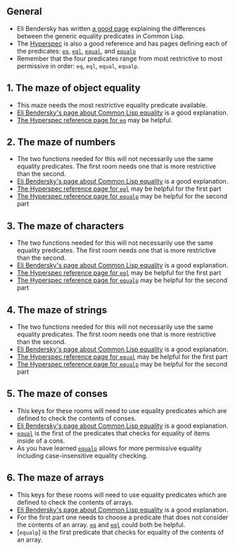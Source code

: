 ## General

- Eli Bendersky has written [a good page][eli-lisp-equality] explaining the differences between the generic equality predicates in Common Lisp.
- The [Hyperspec][hyperspec] is also a good reference and has pages defining each of the predicates: [`eq`][hyperspec-eq], [`eql`][hyperspec-eql], [`equal`][hyperspec-equal], and [`equalp`][hyperspec-equalp]
- Remember that the four predicates range from most restrictive to most permissive in order: `eq`, `eql`, `equal`, `equalp`.

## 1. The maze of object equality

- This maze needs the most restrictive equality predicate available.
- [Eli Bendersky's page about Common Lisp equality][eli-lisp-equality] is a good explanation.
- [The Hyperspec reference page for `eq`][hyperspec-eq] may be helpful.

## 2. The maze of numbers

- The two functions needed for this will not necessarily use the same equality predicates. The first room needs one that is more restrictive than the second.
- [Eli Bendersky's page about Common Lisp equality][eli-lisp-equality] is a good explanation.
- [The Hyperspec reference page for `eql`][hyperspec-eql] may be helpful for the first part
- [The Hyperspec reference page for `equalp`][hyperspec-equalp] may be helpful for the second part

## 3. The maze of characters

- The two functions needed for this will not necessarily use the same equality predicates. The first room needs one that is more restrictive than the second.
- [Eli Bendersky's page about Common Lisp equality][eli-lisp-equality] is a good explanation.
- [The Hyperspec reference page for `eql`][hyperspec-eql] may be helpful for the first part
- [The Hyperspec reference page for `equalp`][hyperspec-equalp] may be helpful for the second part

## 4. The maze of strings

- The two functions needed for this will not necessarily use the same equality predicates. The first room needs one that is more restrictive than the second.
- [Eli Bendersky's page about Common Lisp equality][eli-lisp-equality] is a good explanation.
- [The Hyperspec reference page for `equal`][hyperspec-equal] may be helpful for the first part
- [The Hyperspec reference page for `equalp`][hyperspec-equalp] may be helpful for the second part

## 5. The maze of conses

- This keys for these rooms will need to use equality predicates which are defined to check the contents of conses.
- [Eli Bendersky's page about Common Lisp equality][eli-lisp-equality] is a good explanation.
- [`equal`][hyperspec-equal] is the first of the predicates that checks for equality of items _inside_ of a cons.
- As you have learned [`equalp`][hyperspec-equalp] allows for more permissive equality including case-insensitive equality checking.

## 6. The maze of arrays

- This keys for these rooms will need to use equality predicates which are defined to check the contents of arrays.
- [Eli Bendersky's page about Common Lisp equality][eli-lisp-equality] is a good explanation.
- For the first part one needs to choose a predicate that does not consider the contents of an array. [`eq`][hyperspec-eq] and [`eql`][hyperspec-eql] could both be helpful.
- [`equalp`] is the first predicate that checks for equality of the contents of an array.

[eli-lisp-equality]: https://eli.thegreenplace.net/2004/08/08/equality-in-lisp
[hyperspec]: http://www.lispworks.com/documentation/HyperSpec/Front/index.htm
[hyperspec-eq]: http://www.lispworks.com/documentation/HyperSpec/Body/f_eq.htm
[hyperspec-eql]: http://www.lispworks.com/documentation/HyperSpec/Body/f_eql.htm
[hyperspec-equal]: http://www.lispworks.com/documentation/HyperSpec/Body/f_equal.htm
[hyperspec-equalp]: http://www.lispworks.com/documentation/HyperSpec/Body/f_equalp.htm
